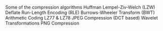 Some of the compression algorithms
Huffman
Lempel-Ziv-Welch (LZW)
Deflate
Run-Length Encoding (RLE)
Burrows-Wheeler Transform (BWT)
Arithmetic Coding
LZ77 & LZ78
JPEG Compression (DCT based)
Wavelet Transformations
PNG Compression
